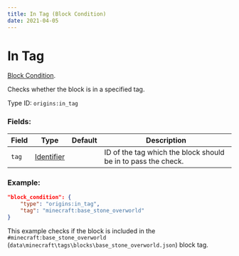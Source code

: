 ```yaml
---
title: In Tag (Block Condition)
date: 2021-04-05
---
```

# In Tag

[Block Condition](../block_conditions.md).

Checks whether the block is in a specified tag.

Type ID: `origins:in_tag`

### Fields:

Field  | Type | Default | Description
-------|------|---------|-------------
`tag` | [Identifier](../data_types/identifier.md) | | ID of the tag which the block should be in to pass the check.

### Example:
```json
"block_condition": {
    "type": "origins:in_tag",
    "tag": "minecraft:base_stone_overworld"
}
```
This example checks if the block is included in the `#minecraft:base_stone_overworld` (`data\minecraft\tags\blocks\base_stone_overworld.json`) block tag.